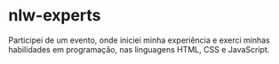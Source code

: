 # nlw-experts
Participei de um evento, onde iniciei minha experiência e exerci minhas habilidades em programação, nas linguagens HTML, CSS e JavaScript.

